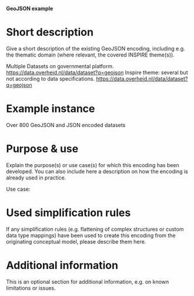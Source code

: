 
**GeoJSON example**

# Short description
Give a short description of the existing GeoJSON encoding, including e.g. 
the thematic domain (where relevant, the covered INSPIRE theme(s)).

Multiple Datasets on governmental platform. https://data.overheid.nl/data/dataset?q=geojson
Inspire theme: several but not according to data specifications.
https://data.overheid.nl/data/dataset?q=geojson


# Example instance
Over 800 GeoJSON and JSON encoded datasets


# Purpose & use
Explain the purpose(s) or use case(s) for which this encoding has been developed.
You can also include here a description on how the encoding is already used 
in practice.

Use case: 


# Used simplification rules
If any simplification rules (e.g. flattening of complex structures or custom data type
mappings) have been used to create this encoding from the originating conceptual
model, please describe them here.

# Additional information
This is an optional section for additional information, e.g. on known limitations or
issues.
